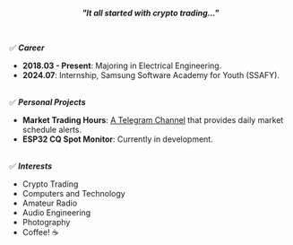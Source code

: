 ***<p align="center">"It all started with crypto trading..."</p><br>***

✅ ***Career***
- **2018.03 - Present**: Majoring in Electrical Engineering.
- **2024.07**: Internship, Samsung Software Academy for Youth (SSAFY).<br><br>

✅ ***Personal Projects***
- **Market Trading Hours**: [A Telegram Channel](https://t.me/MarketTradingHours) that provides daily market schedule alerts.
- **ESP32 CQ Spot Monitor**: Currently in development.<br><br>

✅ ***Interests***
- Crypto Trading
- Computers and Technology
- Amateur Radio
- Audio Engineering
- Photography
- Coffee! ☕️<br><br>
